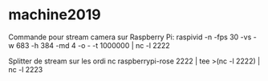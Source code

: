 # machine2019

Commande pour stream camera sur Raspberry Pi:
raspivid -n -fps 30 -vs -w 683 -h 384 -md 4 -o - -t 1000000 | nc -l 2222

Splitter de stream sur les ordi
nc raspberrypi-rose 2222 | tee >(nc -l 2222) | nc -l 2223
